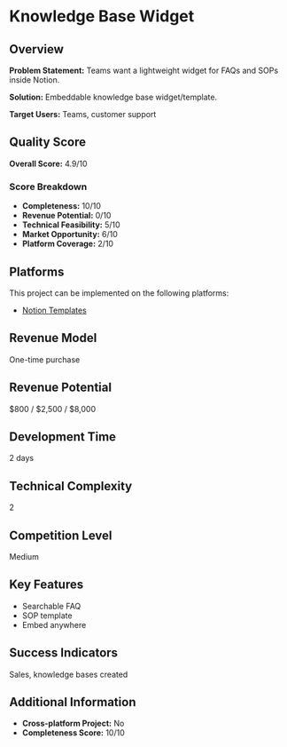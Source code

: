 # Knowledge Base Widget

## Overview
**Problem Statement:** Teams want a lightweight widget for FAQs and SOPs inside Notion.

**Solution:** Embeddable knowledge base widget/template.

**Target Users:** Teams, customer support

## Quality Score
**Overall Score:** 4.9/10

### Score Breakdown
- **Completeness:** 10/10
- **Revenue Potential:** 0/10
- **Technical Feasibility:** 5/10
- **Market Opportunity:** 6/10
- **Platform Coverage:** 2/10

## Platforms
This project can be implemented on the following platforms:
- [Notion Templates](./platforms/notion-templates/)

## Revenue Model
One-time purchase

## Revenue Potential
$800 / $2,500 / $8,000

## Development Time
2 days

## Technical Complexity
2

## Competition Level
Medium

## Key Features
- Searchable FAQ
- SOP template
- Embed anywhere

## Success Indicators
Sales, knowledge bases created

## Additional Information
- **Cross-platform Project:** No
- **Completeness Score:** 10/10
